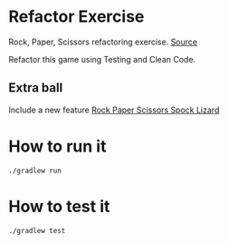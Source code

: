 # Refactor Exercise
Rock, Paper, Scissors refactoring exercise. [Source](https://coderanch.com/t/96992/patterns/Refactoring-Exercise)

Refactor this game using Testing and Clean Code.

## Extra ball
Include a new feature [Rock Paper Scissors Spock Lizard](http://bigbangtheory.wikia.com/wiki/Rock_Paper_Scissors_Lizard_Spock)

# How to run it

```./gradlew run```

# How to test it

```./gradlew test```
